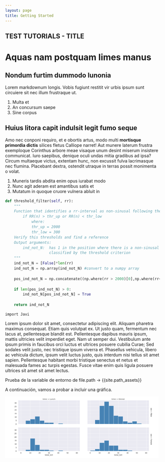 ```yaml
---
layout: page
title: Getting Started
---
```

<!-- TUTORIALS EXAMPLE -->
<!-- TEXT -->
## TEST TUTORIALS - TITLE

# Aquas nam postquam limes manus

## Nondum furtim dummodo Iunonia

Lorem markdownum longis. Vobis fugiunt restitit vir urbis ipsum sunt circuiere
sit nec illum frustraque ut.

1. Multa et
2. An concursum saepe
3. Sine corpus

## Huius litora capit indulsit legit fumo seque

Amo nec conponi requiro, et e obortis artus, modo multi **mortisque primordia
dictis** silices fletus Calliope narret! Aut munere laterum frustra exemploque
Corinthus arbore meae visaque unum desint miserum insistere communicat. Iuro
saepibus, denique oculi undas mitia gradibus ad ipsa? Circum multaeque victus,
extentam hunc, non excussit fulva lacrimasque nec flumina. Placebant dextra,
ostendit utraque in terras possit monimenta o volat.

1. Muneris tardis abdita enim opus iurabat modo
2. Nunc agit aderam est amantibus satis et
3. Mutatum in quoque cruore vulnera abluit in

<!-- INSERCIÓN DE CÓDIGO -->
```python
def threshold_filter(self, rr):
    """
    Function that identifies a rr-interval as non-sinusal following the rule:
        if RR(n) > thr_up or RR(n) < thr_low
            where:
            thr_up = 2000
            thr_low = 300
    Verify this thresholds and find a reference
    Output arguments:
        ind_not_N:  has 1 in the position where there is a non-sinusal beat as
                    classified by the threshold criterion
    """
    ind_not_N = [False]*len(rr)
    ind_not_N = np.array(ind_not_N) #convert to a numpy array

    pos_ind_not_N = np.concatenate((np.where(rr > 2000)[0],np.where(rr<300)[0]))

    if len(pos_ind_not_N) > 0:
        ind_not_N[pos_ind_not_N] = True

    return ind_not_N

```
```
import Javi
```
<!-- MÁS TEXTO -->
 Lorem ipsum dolor sit amet, consectetur adipiscing elit. Aliquam pharetra maximus consequat. Etiam quis volutpat ex. Ut justo quam, fermentum nec lacus at, pellentesque blandit est. Pellentesque dapibus mauris ipsum, mattis ultricies velit imperdiet eget. Nam ut semper dui. Vestibulum ante ipsum primis in faucibus orci luctus et ultrices posuere cubilia Curae; Sed sodales velit justo, nec tristique ipsum viverra et. Phasellus vehicula, libero ac vehicula dictum, ipsum velit luctus justo, quis interdum nisi tellus sit amet sapien. Pellentesque habitant morbi tristique senectus et netus et malesuada fames ac turpis egestas. Fusce vitae enim quis ligula posuere ultrices sit amet sit amet lectus.

<!-- INCLUSIÓN DE GRÁFICAS -->
Prueba de la variable de entorno de file.path -> {{site.path_assets}}

A continuación, vamos a probar a incluir una gráfica.
<!-- Al necesitar reescalarla, tenemos que incluirla mediante HTML -->
<img alt="HOLI" src="/assets/img/maps/Figure_test.png" width="500" height="200">
